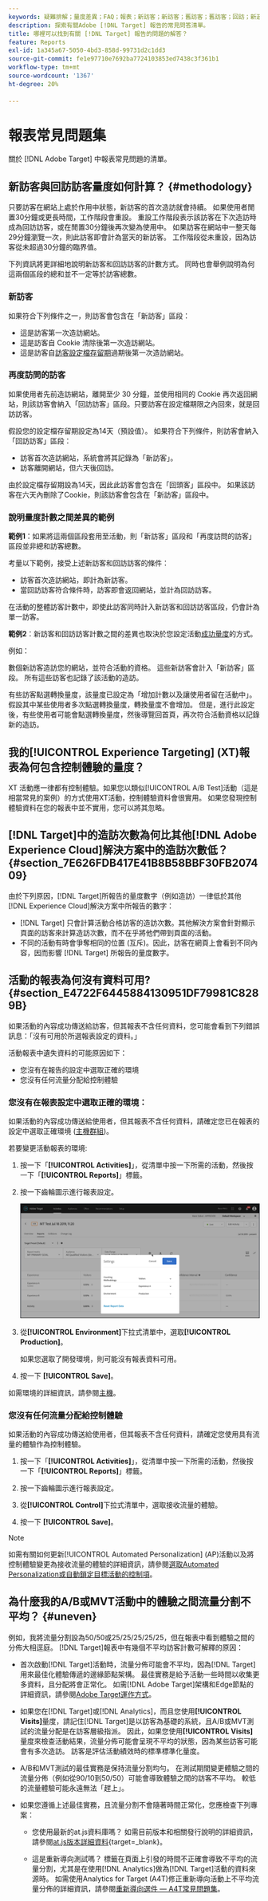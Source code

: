 ```yaml
---
keywords: 疑難排解；量度差異；FAQ；報表；新訪客；新訪客；舊訪客；舊訪客；回訪；新造訪
description: 探索有關Adobe [!DNL Target] 報告的常見問答清單。
title: 哪裡可以找到有關 [!DNL Target] 報告的問題的解答？
feature: Reports
exl-id: 1a345a67-5050-4bd3-858d-99731d2c1dd3
source-git-commit: fe1e97710e7692ba7724103853ed7438c3f361b1
workflow-type: tm+mt
source-wordcount: '1367'
ht-degree: 20%

---
```


# 報表常見問題集

關於 [!DNL Adobe Target] 中報表常見問題的清單。

## 新訪客與回訪訪客量度如何計算？ {#methodology}

只要訪客在網站上處於作用中狀態，新訪客的首次造訪就會持續。
如果使用者閒置30分鐘或更長時間，工作階段會重設。 重設工作階段表示該訪客在下次造訪時成為回訪訪客，或在閒置30分鐘後再次變為使用中。
如果訪客在網站中一整天每29分鐘瀏覽一次，則此訪客即會計為當天的新訪客。 工作階段從未重設，因為訪客從未超過30分鐘的臨界值。

下列資訊將更詳細地說明新訪客和回訪訪客的計數方式。 同時也會舉例說明為何這兩個區段的總和並不一定等於訪客總數。

### 新訪客

如果符合下列條件之一，則訪客會包含在「新訪客」區段：

* 這是訪客第一次造訪網站。
* 這是訪客自 Cookie 清除後第一次造訪網站。
* 這是訪客自[訪客設定檔存留期](/help/main/c-target/c-visitor-profile/visitor-profile-lifetime.md)過期後第一次造訪網站。

### 再度訪問的訪客

如果使用者先前造訪網站，離開至少 30 分鐘，並使用相同的 Cookie 再次返回網站，則該訪客會納入「回訪訪客」區段。只要訪客在設定檔期限之內回來，就是回訪訪客。

假設您的設定檔存留期設定為14天（預設值）。 如果符合下列條件，則訪客會納入「回訪訪客」區段：

* 訪客首次造訪網站，系統會將其記錄為「新訪客」。
* 訪客離開網站，但六天後回訪。

由於設定檔存留期設為14天，因此此訪客會包含在「回頭客」區段中。 如果該訪客在六天內刪除了Cookie，則該訪客會包含在「新訪客」區段中。

### 說明量度計數之間差異的範例

**範例1**：如果將這兩個區段套用至活動，則「新訪客」區段和「再度訪問的訪客」區段並非總和訪客總數。

考量以下範例，接受上述新訪客和回訪訪客的條件：

* 訪客首次造訪網站，即計為新訪客。
* 當回訪訪客符合條件時，訪客即會返回網站，並計為回訪訪客。

在活動的整體訪客計數中，即使此訪客同時計入新訪客和回訪訪客區段，仍會計為單一訪客。

**範例2**：新訪客和回訪訪客計數之間的差異也取決於您設定活動[成功量度](/help/main/c-activities/r-success-metrics/success-metrics.md)的方式。

例如：

數個新訪客造訪您的網站，並符合活動的資格。 這些新訪客會計入「新訪客」區段。 所有這些訪客也記錄了該活動的造訪。

有些訪客點選轉換量度，該量度已設定為「增加計數以及讓使用者留在活動中」。 假設其中某些使用者多次點選轉換量度，轉換量度不會增加。 但是，進行此設定後，有些使用者可能會點選轉換量度，然後導覽回首頁，再次符合活動資格以記錄新的造訪。

## 我的[!UICONTROL Experience Targeting] (XT)報表為何包含控制體驗的量度？

XT 活動應一律都有控制體驗。如果您以類似[!UICONTROL A/B Test]活動（這是相當常見的案例）的方式使用XT活動，控制體驗資料會很實用。 如果您發現控制體驗資料在您的報表中並不實用，您可以將其忽略。

## [!DNL Target]中的造訪次數為何比其他[!DNL Adobe Experience Cloud]解決方案中的造訪次數低？ {#section_7E626FDB417E41B8B58BBF30FB207409}

由於下列原因，[!DNL Target]所報告的量度數字（例如造訪）一律低於其他[!DNL Experience Cloud]解決方案中所報告的數字：

* [!DNL Target] 只會計算活動合格訪客的造訪次數。其他解決方案會針對顯示頁面的訪客來計算造訪次數，而不在乎將他們帶到頁面的活動。
* 不同的活動有時會爭奪相同的位置 (互斥)。因此，訪客在網頁上會看到不同內容，因而影響 [!DNL Target] 所報告的量度數字。

## 活動的報表為何沒有資料可用? {#section_E4722F6445884130951DF79981C8289B}

如果活動的內容成功傳送給訪客，但其報表不含任何資料，您可能會看到下列錯誤訊息：「沒有可用於所選報表設定的資料。」

活動報表中遺失資料的可能原因如下：

* 您沒有在報告的設定中選取正確的環境
* 您沒有任何流量分配給控制體驗

### 您沒有在報表設定中選取正確的環境：

如果活動的內容成功傳送給使用者，但其報表不含任何資料，請確定您已在報表的設定中選取正確環境 ([主機群組](/help/main/administrating-target/hosts.md))。

若要變更活動報表的環境:

1. 按一下「**[!UICONTROL Activities]**」，從清單中按一下所需的活動，然後按一下「**[!UICONTROL Reports]**」標籤。
1. 按一下齒輪圖示進行報表設定。

   ![A/B 設定對話方塊](/help/main/c-reports/c-report-settings/assets/ab_settings_dialog.png)

1. 從&#x200B;**[!UICONTROL Environment]**&#x200B;下拉式清單中，選取&#x200B;**[!UICONTROL Production]**。

   如果您選取了開發環境，則可能沒有報表資料可用。

1. 按一下 **[!UICONTROL Save]**。

如需環境的詳細資訊，請參閱[主機](/help/main/administrating-target/hosts.md#concept_516BB01EBFBD4449AB03940D31AEB66E)。

### 您沒有任何流量分配給控制體驗

如果活動的內容成功傳送給使用者，但其報表不含任何資料，請確定您使用具有流量的體驗作為控制體驗。

1. 按一下「**[!UICONTROL Activities]**」，從清單中按一下所需的活動，然後按一下「**[!UICONTROL Reports]**」標籤。
1. 按一下齒輪圖示進行報表設定。

1. 從&#x200B;**[!UICONTROL Control]**&#x200B;下拉式清單中，選取接收流量的體驗。

1. 按一下 **[!UICONTROL Save]**。

>[!NOTE]
>
>如需有關如何更新[!UICONTROL Automated Personalization] (AP)活動以及將控制體驗變更為接收流量的體驗的詳細資訊，請參閱[選取Automated Personalization或自動鎖定目標活動的控制項](/help/main/c-activities/t-automated-personalization/experience-as-control.md)。


## 為什麼我的A/B或MVT活動中的體驗之間流量分割不平均？ {#uneven}

例如，我將流量分割設為50/50或25/25/25/25/25，但在報表中看到體驗之間的分佈大相逕庭。 [!DNL Target]報表中有幾個不平均訪客計數可解釋的原因：

* 首次啟動[!DNL Target]活動時，流量分佈可能會不平均，因為[!DNL Target]用來最佳化體驗傳遞的邊緣節點架構。 最佳實務是給予活動一些時間以收集更多資料，且分配將會正常化。 如需[!DNL Adobe Target]架構和Edge節點的詳細資訊，請參閱[Adobe Target運作方式](/help/main/c-intro/how-target-works.md)。
* 如果您在[!DNL Target]或[!DNL Analytics]，而且您使用&#x200B;**[!UICONTROL Visits]**&#x200B;量度，請記住[!DNL Target]是以訪客為基礎的系統，且A/B或MVT測試的流量分配是在訪客層級指派。 因此，如果您使用&#x200B;**[!UICONTROL Visits]**&#x200B;量度來檢查活動結果，流量分佈可能會呈現不平均的狀態，因為某些訪客可能會有多次造訪。 訪客是評估活動績效時的標準標準化量度。
* A/B和MVT測試的最佳實務是保持流量分割均勻。 在測試期間變更體驗之間的流量分佈（例如從90/10到50/50）可能會導致體驗之間的訪客不平均。 較低的流量體驗可能永遠無法「趕上」。
* 如果您遵循上述最佳實務，且流量分割不會隨著時間正常化，您應檢查下列專案：

   * 您使用最新的at.js資料庫嗎？ 如需目前版本和相關發行說明的詳細資訊，請參閱[at.js版本詳細資料](https://experienceleague.adobe.com/docs/target-dev/developer/client-side/at-js-implementation/target-atjs-versions.html){target=_blank}。

   * 這是重新導向測試嗎？ 標籤在頁面上引發的時間不正確會導致不平均的流量分割，尤其是在使用[!DNL Analytics]做為[!DNL Target]活動的資料來源時。 如需使用Analytics for Target (A4T)修正重新導向活動上不平均流量分佈的詳細資訊，請參閱[重新導向選件 — A4T常見問題集](/help/main/c-integrating-target-with-mac/a4t/r-a4t-faq/a4t-faq-redirect-offers.md)。

